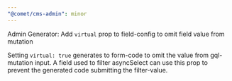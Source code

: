 ```yaml
---
"@comet/cms-admin": minor
---
```


Admin Generator: Add `virtual` prop to field-config to omit field value from mutation

Setting `virtual: true` generates to form-code to omit the value from gql-mutation input. A field used to filter asyncSelect can use this prop to prevent the generated code submitting the filter-value.
